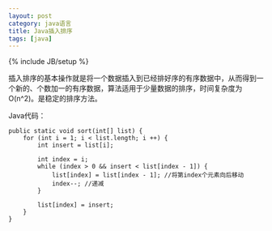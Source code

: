 ```yaml
---
layout: post
category: java语言
title: Java插入排序
tags: [java]
---
```

{% include JB/setup %}

插入排序的基本操作就是将一个数据插入到已经排好序的有序数据中，从而得到一个新的、个数加一的有序数据，算法适用于少量数据的排序，时间复杂度为O(n^2)。是稳定的排序方法。

Java代码：

	public static void sort(int[] list) {
		for (int i = 1; i < list.length; i ++) {
			int insert = list[i];
			
			int index = i;
			while (index > 0 && insert < list[index - 1]) {
				list[index] = list[index - 1]; //将第index个元素向后移动
				index--; //递减
			}
			
			list[index] = insert;
		}
	}